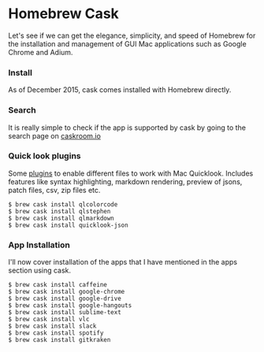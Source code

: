 # Homebrew Cask

Let's see if we can get the elegance, simplicity, and speed of Homebrew for the installation and management of GUI Mac applications such as Google Chrome and Adium.

### Install

As of December 2015, cask comes installed with Homebrew directly.

### Search

It is really simple to check if the app is supported by cask by going to the search page on [caskroom.io](http://caskroom.io/)

### Quick look plugins

Some [plugins](https://github.com/sindresorhus/quick-look-plugins) to enable different files to work with Mac Quicklook. Includes features like syntax highlighting, markdown rendering, preview of jsons, patch files, csv, zip files etc.

```
$ brew cask install qlcolorcode
$ brew cask install qlstephen
$ brew cask install qlmarkdown
$ brew cask install quicklook-json
```

### App Installation

I'll now cover installation of the apps that I have mentioned in the apps section using cask.

```
$ brew cask install caffeine
$ brew cask install google-chrome
$ brew cask install google-drive
$ brew cask install google-hangouts
$ brew cask install sublime-text
$ brew cask install vlc
$ brew cask install slack
$ brew cask install spotify
$ brew cask install gitkraken
```



